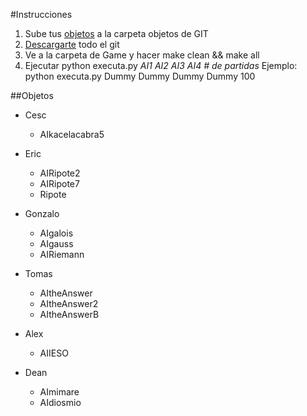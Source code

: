 #Instrucciones 
 
 1. Sube tus [objetos](https://github.com/deanamic/SECTA/tree/master/Objects) a la carpeta objetos de GIT
 2. [Descargarte](https://github.com/deanamic/SECTA/archive/master.zip) todo el git
 3. Ve a la carpeta de Game y hacer make clean && make all
 4. Ejecutar python executa.py *AI1 AI2 AI3 AI4 \# de partidas*
  Ejemplo: python executa.py Dummy Dummy Dummy Dummy 100
 
##Objetos  
 - Cesc
    - AIkacelacabra5
    
 - Eric
    - AIRipote2
    - AIRipote7
    - Ripote
    
 - Gonzalo
    - AIgalois
    - AIgauss
    - AIRiemann
    
 - Tomas
    - AItheAnswer
    - AItheAnswer2
    - AItheAnswerB
 - Alex
    - AIIESO
    
 - Dean
    - AImimare
    - AIdiosmio
